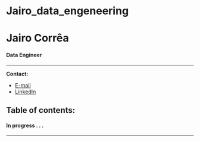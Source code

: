 # Jairo_data_engeneering

# Jairo Corrêa
<h4>Data Engineer</h4>

---

**Contact:**
* [E-mail](jairo.data@hotmail.com)
* [LinkedIn](https://www.linkedin.com/in/jairo-corr%C3%AAa-a48456120/)


## Table of contents:
#### In progress . . .

---
